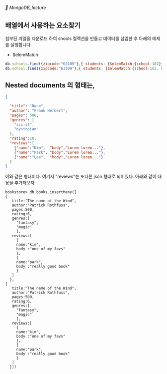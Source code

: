 ###### :cactus:  MongoDB_lecture

## 배열에서 사용하는 요소찾기    
첨부된 파일을 다운로드 하여 shools 컬렉션을 만들고 데이터를 삽입한 후 아래의 예제를 실행합니다.  

- $elemMatch 
```js
db.schools.find({zipcode:"63109"},{ students: {$elemMatch:{school:102}} })
db.school.find({zipcode:"63109"},{ students: {$elemMatch:{school:102, age:{ $gt:10}}} })

```



## Nested documents 의 형태는, 
``` json
{

  "title": "Dune",
  "author": "Frank Herbert",
  "pages": 500,
  "genres": [
    "sci-sf",
    "dystopian"
  ],
  "rating":10,
  "reviews":[
    {"name":"Kim",  "body","Lorem lorem..."},
    {"name":"Park", "body","Lorem lorem..."},
    {"name":"Lee",  "body","Lorem lorem..."}
  ]
}
```  
이와 같은 형태이다.  여기서 "reviews"는 또다른 json 형태로 되어있다. 아래와 같이 내용을 추가해보자.   
``` 
bookstore> db.books.insertMany([
{
   title:"The name of the Wind",
   author:"Patrick Rothfuss",
   pages:500,
   rating:6,
   genres:[
     "fantasy",
     "magic"
     ],
   reviews:[
     {
     name:"kim",
     body :"one of my favs"
     },
     {
     name:"park",
     body :"really good book"
     }
   ]
  },
{
   title:"The name of the Wind",
   author:"Patrick Rothfuss",
   pages:500,
   rating:6,
   genres:[
     "fantasy",
     "magic"
     ],
   reviews:[
     {
     name:"kim",
     body :"one of my favs"
     },
     {
     name:"park",
     body :"really good book"
     }
   ]
  }])
```
